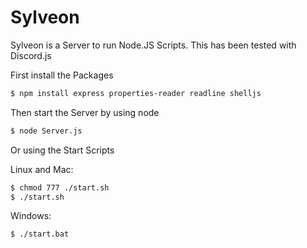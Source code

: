 # Sylveon
Sylveon is a Server to run Node.JS Scripts. This has been tested with Discord.js

First install the Packages

```bash
$ npm install express properties-reader readline shelljs
```

Then start the Server by using node

```bash
$ node Server.js
```

Or using the Start Scripts

Linux and Mac:
```bash
$ chmod 777 ./start.sh
$ ./start.sh
```

Windows:
```bash
$ ./start.bat
```